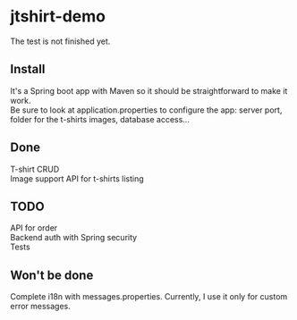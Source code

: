 # jtshirt-demo

The test is not finished yet.

## Install
It's a Spring boot app with Maven so it should be straightforward to make it work.  
Be sure to look at application.properties to configure the app: server port, folder for the t-shirts images, database access... 

## Done
T-shirt CRUD  
Image support
API for t-shirts listing 

## TODO 
API for order  
Backend auth with Spring security  
Tests

## Won't be done
Complete i18n with messages.properties. Currently, I use it only for custom error messages.